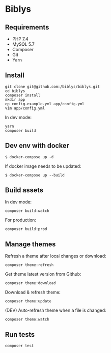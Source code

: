# Biblys

## Requirements

- PHP 7.4
- MySQL 5.7
- Composer
- Git
- Yarn

## Install

```console
git clone git@github.com:/biblys/biblys.git
cd biblys
composer install
mkdir app
cp config.example.yml app/config.yml
vim app/config.yml
```

In dev mode:

```console
yarn
composer build
```

## Dev env with docker

```
$ docker-compose up -d
```

If docker image needs to be updated:


```
$ docker-compose up --build
```

## Build assets

In dev mode:

```console
composer build:watch
```

For production:

```console
composer build:prod
```

## Manage themes

Refresh a theme after local changes or download:

```console
composer theme:refresh
```

Get theme latest version from Github:

```console
composer theme:download
```

Download & refresh theme:

```console
composer theme:update
```

(DEV) Auto-refresh theme when a file is changed:

```console
composer theme:watch
```

## Run tests

```console
composer test
```

